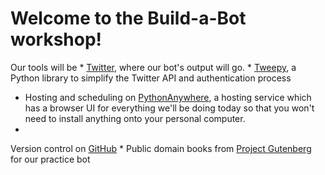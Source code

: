 Welcome to the Build-a-Bot workshop!
=======
Our tools will be
* 
[Twitter](http://www.twitter.com), where our bot's output will go.
* 
[Tweepy](http://www.tweepy.org/), a Python library to simplify the Twitter API and authentication process
* Hosting and scheduling on
[PythonAnywhere](https://www.pythonanywhere.com), a hosting service which has a browser UI for everything we'll be doing today so that you won't need to install anything onto your personal computer.
* 
Version control on [GitHub](https://github.com/)
* 
Public domain books from [Project Gutenberg](https://www.gutenberg.org/) for our practice bot